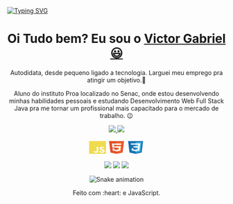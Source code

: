 <div>
  
  [![Typing SVG](https://readme-typing-svg.herokuapp.com/?color=00bfbf&size=35&center=true&vCenter=true&width=1000&lines=HELLO,+MY+NAME+is+Victor+Bettencourt;I'm+18+years+old;I+from+Brasil,+SP;I+study+systems+development+at+Senac;Be+Welcome!+:%29)](https://git.io/typing-svg)
  
  <h1 align="center">
    Oi Tudo bem? Eu sou o 
    <a href="https://www.linkedin.com/in/victor-gabriel-bettencourt-albuquerque-de-oliveira-15426b248"> Victor Gabriel😃️</a>
  </h1>
  
  <p align="center">
    Autodidata, desde pequeno ligado a tecnologia. Larguei meu emprego pra atingir um objetivo.🚀
       
  </p>
  
  <p align="center">
    Aluno do instituto Proa localizado no Senac, onde estou desenvolvendo minhas habilidades pessoais e estudando Desenvolvimento Web Full Stack Java pra me tornar um profissional mais capacitado para o mercado de trabalho. 😉️
  </p>
  
</div>

<div align="center">
  <a href="https://github.com/VictorGabrielBettencourt">
    <img height="150em" src="https://github-readme-stats.vercel.app/api?username=VictorGabrielBettencourt&count_private=true&include_all_commits=true&show_icons=true&theme=dark&hide_border=true&show_owner=true"/>
    <img height="150em" src="https://github-readme-stats.vercel.app/api/top-langs/?username=VictorGabrielBettencourt&theme=dark&hide_border=true&&layout=compact"/>
  </a>
</div>

<div align="center" valign="top"><br>
  
  
  <img align="center" alt="Js" height="30" width="40" src="https://raw.githubusercontent.com/devicons/devicon/master/icons/javascript/javascript-plain.svg">
  <img align="center" alt="HTML" height="30" width="40" src="https://raw.githubusercontent.com/devicons/devicon/master/icons/html5/html5-original.svg">
  <img align="center" alt="CSS" height="30" width="40" src="https://raw.githubusercontent.com/devicons/devicon/master/icons/css3/css3-original.svg">
  
</div><br>

<div align="center">
  <a href="https://www.instagram.com/vitoo_biel/" target="_blank"><img src="https://img.shields.io/badge/-Instagram-%23E4405F?style=for-the-badge&logo=instagram&logoColor=white" target="_blank"></a>
  <a href="https://www.linkedin.com/in/victor-gabriel-bettencourt-albuquerque-de-oliveira-15426b248/" target="_blank"><img src="https://img.shields.io/badge/-LinkedIn-%230077B5?style=for-the-badge&logo=linkedin&logoColor=white" target="_blank"></a> 
  <a href="mailto:victorgabrielbettencourt@gmail.com"><img src="https://img.shields.io/badge/-Gmail-%23333?style=for-the-badge&logo=gmail&logoColor=white" target="_blank"></a>

</div>

<div align="center">

  ![Snake animation](https://github.com/danielbped/danielbped/blob/output/github-contribution-grid-snake.svg)
  
</div>

<div align="center">
  <p>Feito com :heart: e JavaScript.</p>
